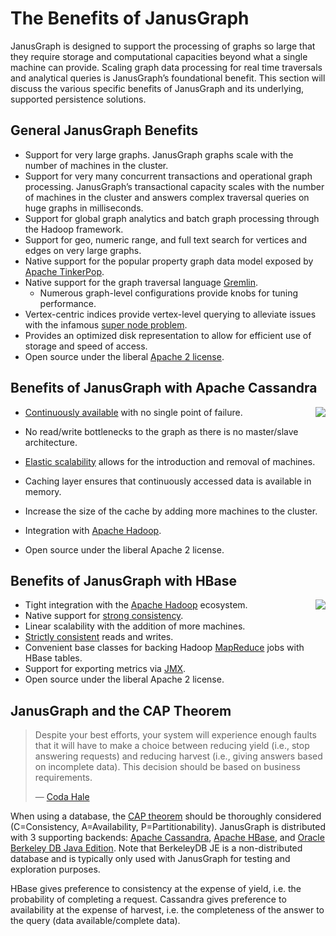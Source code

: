 # The Benefits of JanusGraph

JanusGraph is designed to support the processing of graphs so large that
they require storage and computational capacities beyond what a single
machine can provide. Scaling graph data processing for real time
traversals and analytical queries is JanusGraph’s foundational benefit.
This section will discuss the various specific benefits of JanusGraph
and its underlying, supported persistence solutions.

## General JanusGraph Benefits

- Support for very large graphs. JanusGraph graphs scale with the
    number of machines in the cluster.
- Support for very many concurrent transactions and operational graph
    processing. JanusGraph’s transactional capacity scales with the
    number of machines in the cluster and answers complex traversal
    queries on huge graphs in milliseconds.
- Support for global graph analytics and batch graph processing
    through the Hadoop framework.
- Support for geo, numeric range, and full text search for vertices
    and edges on very large graphs.
- Native support for the popular property graph data model exposed by
    [Apache TinkerPop](http://tinkerpop.apache.org/).
- Native support for the graph traversal language
    [Gremlin](http://tinkerpop.apache.org/gremlin.html).
  - Numerous graph-level configurations provide knobs for tuning
    performance.
- Vertex-centric indices provide vertex-level querying to alleviate
    issues with the infamous [super node problem](http://thinkaurelius.com/2012/10/25/a-solution-to-the-supernode-problem/).
- Provides an optimized disk representation to allow for efficient use
    of storage and speed of access.
- Open source under the liberal [Apache 2 license](http://en.wikipedia.org/wiki/Apache_License).

## Benefits of JanusGraph with Apache Cassandra

<div style="float: right;">
    <img src="../cassandra-small.svg">
</div>

-   [Continuously available](http://en.wikipedia.org/wiki/Continuous_availability)
    with no single point of failure.
-   No read/write bottlenecks to the graph as there is no master/slave
    architecture.

-   [Elastic scalability](http://en.wikipedia.org/wiki/Elastic_computing) allows
    for the introduction and removal of machines.
-   Caching layer ensures that continuously accessed data is available
    in memory.
-   Increase the size of the cache by adding more machines to the
    cluster.
-   Integration with [Apache Hadoop](http://hadoop.apache.org/).
-   Open source under the liberal Apache 2 license.

## Benefits of JanusGraph with HBase

<div style="float: right;">
    <img src="http://hbase.apache.org/images/hbase_logo.png">
</div>

-   Tight integration with the [Apache Hadoop](http://hadoop.apache.org/) ecosystem.
-   Native support for [strong consistency](http://en.wikipedia.org/wiki/Strong_consistency).
-   Linear scalability with the addition of more machines.
-   [Strictly consistent](http://en.wikipedia.org/wiki/Strict_consistency) reads and writes.
-   Convenient base classes for backing Hadoop
    [MapReduce](http://en.wikipedia.org/wiki/MapReduce) jobs with HBase
    tables.
-   Support for exporting metrics via
    [JMX](http://en.wikipedia.org/wiki/Java_Management_Extensions).
-   Open source under the liberal Apache 2 license.

## JanusGraph and the CAP Theorem

> Despite your best efforts, your system will experience enough faults
> that it will have to make a choice between reducing yield (i.e., stop
> answering requests) and reducing harvest (i.e., giving answers based
> on incomplete data). This decision should be based on business
> requirements.
>
> —  [Coda Hale](http://codahale.com/you-cant-sacrifice-partition-tolerance)

When using a database, the [CAP theorem](http://en.wikipedia.org/wiki/CAP_theorem) should be thoroughly
considered (C=Consistency, A=Availability, P=Partitionability).
JanusGraph is distributed with 3 supporting backends: [Apache Cassandra](http://cassandra.apache.org/),
 [Apache HBase](http://hbase.apache.org/), and [Oracle Berkeley DB Java Edition](http://www.oracle.com/technetwork/database/berkeleydb/overview/index-093405.html).
Note that BerkeleyDB JE is a non-distributed database and is typically
only used with JanusGraph for testing and exploration purposes.

HBase gives preference to consistency at the expense of yield, i.e. the
probability of completing a request. Cassandra gives preference to
availability at the expense of harvest, i.e. the completeness of the
answer to the query (data available/complete data).

